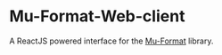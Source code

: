 # Mu-Format-Web-client
A ReactJS powered interface for the [Mu-Format](https://github.com/lcanady/mu-format) library. 
